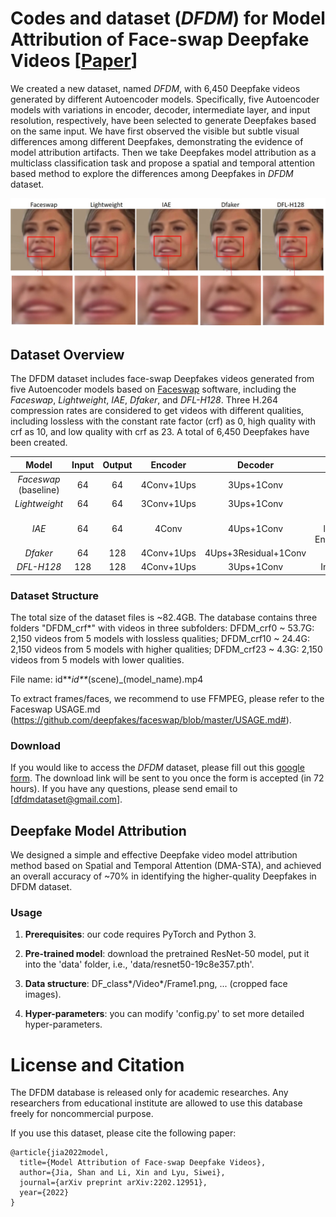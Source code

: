 # Codes and dataset (*DFDM*) for Model Attribution of Face-swap Deepfake Videos [<a href="https://arxiv.org/abs/2202.12951">Paper</a>]

We created a new dataset, named *DFDM*, with 6,450 Deepfake videos generated by different Autoencoder models. Specifically, five Autoencoder models with variations in encoder, decoder, intermediate layer, and input resolution, respectively, have been selected to generate Deepfakes based on the same input. We have first observed the visible but subtle visual differences among different Deepfakes, demonstrating the evidence of model attribution artifacts. Then we take Deepfakes model attribution as a multiclass classification task and propose a spatial and temporal attention based method to explore the differences among Deepfakes in *DFDM* dataset.

<img src="Fig/Fig1.jpg" alt="demo" width="600"/>

## Dataset Overview 
The DFDM dataset includes face-swap Deepfakes videos generated from five Autoencoder models based on [Faceswap](https://github.com/deepfakes/faceswap) software, including the *Faceswap*, *Lightweight*, *IAE*, *Dfaker*, and *DFL-H128*. Three H.264 compression rates are considered to get videos with different qualities, including lossless with the constant rate factor (crf) as 0, high quality with crf as 10, and low quality with crf as 23. A total of 6,450 Deepfakes have been created.


| Model | Input | Output | Encoder | Decoder | Variation| 
| :-------------------: | :-----: | :-----: | :---------: | :---------: | :---------: |
|  *Faceswap* (baseline)  |   64    |   64    |  4Conv+1Ups |  3Ups+1Conv |  /
|  *Lightweight*          |   64    |   64    |  3Conv+1Ups |  3Ups+1Conv |  Encoder|  
|  *IAE*                  |   64    |   64    |  4Conv      |  4Ups+1Conv |  Intermediate layers; Shared Encoder&Decoder|  
|  *Dfaker*               |   64    |   128   |  4Conv+1Ups | 4Ups+3Residual+1Conv |  Decoder|  
|  *DFL-H128*             |  128    |  128    |  4Conv+1Ups |  3Ups+1Conv |  Input resolution|  

### Dataset Structure
The total size of the dataset files is ~82.4GB.
The database contains three folders "DFDM_crf*" with videos in three subfolders:
DFDM_crf0 ~ 53.7G: 2,150 videos from 5 models with lossless qualities;
DFDM_crf10 ~ 24.4G: 2,150 videos from 5 models with higher qualities;
DFDM_crf23 ~ 4.3G: 2,150 videos from 5 models with lower qualities. 

File name: id**_id**_(scene)_(model_name).mp4

To extract frames/faces, we recommend to use FFMPEG, please refer to the Faceswap USAGE.md (https://github.com/deepfakes/faceswap/blob/master/USAGE.md#).

### Download
If you would like to access the *DFDM* dataset, please fill out this [google form](https://docs.google.com/forms/d/e/1FAIpQLSeM-1pJ13RyPVgF0bGRQtLiupwWDvALD6rKa_Oa8sIluIqtSA/viewform?vc=0&c=0&w=1&flr=0&usp=mail_form_link). The download link will be sent to you once the form is accepted (in 72 hours). If you have any questions, please send email to [dfdmdataset@gmail.com].

## Deepfake Model Attribution
We designed a simple and effective Deepfake video model attribution method based on Spatial and Temporal Attention (DMA-STA), and achieved an overall accuracy of ~70% in identifying the higher-quality Deepfakes in DFDM dataset.
### Usage
1. **Prerequisites**: our code requires PyTorch and Python 3. 

2. **Pre-trained model**: download the pretrained ResNet-50 model, put it into the 'data' folder, i.e., 'data/resnet50-19c8e357.pth'.

3. **Data structure**: DF_class*/Video*/Frame1.png, ... (cropped face images).

4. **Hyper-parameters**: you can modify 'config.py' to set more detailed hyper-parameters.

# License and Citation
The DFDM database is released only for academic researches. Any researchers from educational institute are allowed to use this database freely for noncommercial purpose.

If you use this dataset, please cite the following paper:
```
@article{jia2022model,
  title={Model Attribution of Face-swap Deepfake Videos},
  author={Jia, Shan and Li, Xin and Lyu, Siwei},
  journal={arXiv preprint arXiv:2202.12951},
  year={2022}
}
